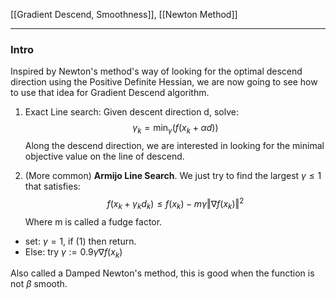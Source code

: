 [[Gradient Descend, Smoothness]], [[Newton Method]]

---

### Intro

Inspired by Newton's method's way of looking for the optimal descend direction using the Positive Definite Hessian, we are now going to see how to use that idea for Gradient Descend algorithm. 

1. Exact Line search: Given descent direction d, solve: 
$$
\gamma_k = \min_{\gamma} (f(x_k + \alpha d))
$$
Along the descend direction, we are interested in looking for the minimal objective value on the line of descend. 

2. (More common) **Armijo Line Search**. We just try to find the largest $\gamma \le 1$ that satisfies: 
$$
f(x_k + \gamma_k d_k) \le f(x_k) - m \gamma \Vert \nabla f(x_k)\Vert^2 \tag{1}
$$
Where m is called a fudge factor. 
  * set: $\gamma = 1$, if (1) then return. 
  * Else: try $\gamma := 0.9\gamma \nabla f(x_k)$

Also called a Damped Newton's method, this is good when the function is not $\beta$ smooth. 
